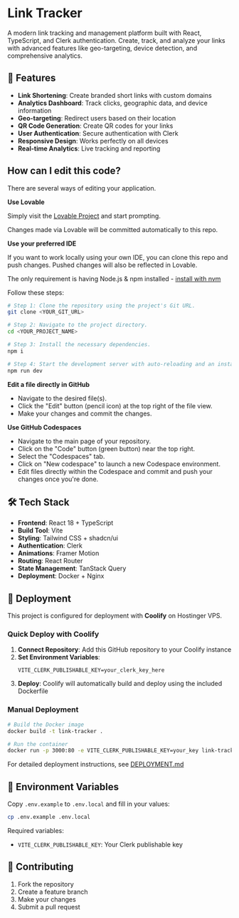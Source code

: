 # Link Tracker

A modern link tracking and management platform built with React, TypeScript, and Clerk authentication. Create, track, and analyze your links with advanced features like geo-targeting, device detection, and comprehensive analytics.

## 🚀 Features

- **Link Shortening**: Create branded short links with custom domains
- **Analytics Dashboard**: Track clicks, geographic data, and device information
- **Geo-targeting**: Redirect users based on their location
- **QR Code Generation**: Create QR codes for your links
- **User Authentication**: Secure authentication with Clerk
- **Responsive Design**: Works perfectly on all devices
- **Real-time Analytics**: Live tracking and reporting

## How can I edit this code?

There are several ways of editing your application.

**Use Lovable**

Simply visit the [Lovable Project](https://lovable.dev/projects/a5602899-6ef2-432b-9f6c-72cbc60bedfa) and start prompting.

Changes made via Lovable will be committed automatically to this repo.

**Use your preferred IDE**

If you want to work locally using your own IDE, you can clone this repo and push changes. Pushed changes will also be reflected in Lovable.

The only requirement is having Node.js & npm installed - [install with nvm](https://github.com/nvm-sh/nvm#installing-and-updating)

Follow these steps:

```sh
# Step 1: Clone the repository using the project's Git URL.
git clone <YOUR_GIT_URL>

# Step 2: Navigate to the project directory.
cd <YOUR_PROJECT_NAME>

# Step 3: Install the necessary dependencies.
npm i

# Step 4: Start the development server with auto-reloading and an instant preview.
npm run dev
```

**Edit a file directly in GitHub**

- Navigate to the desired file(s).
- Click the "Edit" button (pencil icon) at the top right of the file view.
- Make your changes and commit the changes.

**Use GitHub Codespaces**

- Navigate to the main page of your repository.
- Click on the "Code" button (green button) near the top right.
- Select the "Codespaces" tab.
- Click on "New codespace" to launch a new Codespace environment.
- Edit files directly within the Codespace and commit and push your changes once you're done.

## 🛠️ Tech Stack

- **Frontend**: React 18 + TypeScript
- **Build Tool**: Vite
- **Styling**: Tailwind CSS + shadcn/ui
- **Authentication**: Clerk
- **Animations**: Framer Motion
- **Routing**: React Router
- **State Management**: TanStack Query
- **Deployment**: Docker + Nginx

## 🚀 Deployment

This project is configured for deployment with **Coolify** on Hostinger VPS.

### Quick Deploy with Coolify

1. **Connect Repository**: Add this GitHub repository to your Coolify instance
2. **Set Environment Variables**:
   ```
   VITE_CLERK_PUBLISHABLE_KEY=your_clerk_key_here
   ```
3. **Deploy**: Coolify will automatically build and deploy using the included Dockerfile

### Manual Deployment

```bash
# Build the Docker image
docker build -t link-tracker .

# Run the container
docker run -p 3000:80 -e VITE_CLERK_PUBLISHABLE_KEY=your_key link-tracker
```

For detailed deployment instructions, see [DEPLOYMENT.md](./DEPLOYMENT.md)

## 📝 Environment Variables

Copy `.env.example` to `.env.local` and fill in your values:

```bash
cp .env.example .env.local
```

Required variables:
- `VITE_CLERK_PUBLISHABLE_KEY`: Your Clerk publishable key

## 🤝 Contributing

1. Fork the repository
2. Create a feature branch
3. Make your changes
4. Submit a pull request
